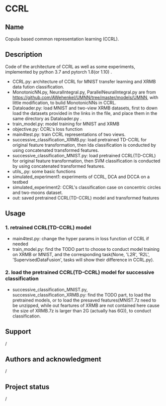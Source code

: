 # CCRL

## Name
Copula based common representation learning (CCRL).

## Description
Code of the architecture of CCRL as well as some experiments, implemented by python 3.7 and pytorch 1.8(or 1.10) .
* CCRL.py: architecture of CCRL for MNIST transfer learning and XRMB data fution classification.
* MonotonicNN.py, NeuralIntegral.py, ParallelNeuralIntegral.py are from https://github.com/AWehenkel/UMNN/tree/master/models/UMNN, with little modification, to bulid MonotonicNNs in CCRL. 
* Dataloader.py: load MNIST and two-view XRMB datasets, first to down load the datasets provided in the links in the file, and place them in the same directory as Dataloader.py .
* train_model.py: model training for MNIST and XRMB
* objective.py: CCRL's loss function
* main4test.py: train CCRL representations of two views.
* successive_classification_XRMB.py: load pretrained TD-CCRL for original feature transformation, then lda classification is conducted by using concatenated transformed features.
* successive_classification_MNIST.py: load pretrained CCRL(TD-CCRL) for original feature transformation, then SVM classification is conducted by using concatenated transformed features.
* utils_.py: some basic functions
* simulated_experiment1: experiments of CCRL, DCA and DCCA on a testbed
* simulated_experiment2: CCRL's classification case on concentric circles and two-moons dataset.
* out: saved pretrained CCRL(TD-CCRL) model and transformed features

 
## Usage
### 1. retrained CCRL(TD-CCRL) model
* main4test.py: change the hyper params in loss function of CCRL if needed
* train_model.py: find the TODO part to choose to conduct model training on XRMB or MNIST, and the corresponding task(None, 'L2R', 'R2L', 'SupervisedDataFusion', tasks will show their difference in CCRL.py).

### 2. load the pretrained CCRL(TD-CCRL) model for successive classification
* successive_classification_MNIST.py, successive_classification_XRMB.py: find the TODO part, to load the pretrained models, or to load the presaved features(MNIST.7z need to be unzipped, while out feartures of XRMB are not contained here cause the size of XRMB.7z is larger than 2G (actually has 6G)), to conduct classification.


## Support
/

## Authors and acknowledgment
/

## Project status
/
